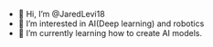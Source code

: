 - 👋 Hi, I’m @JaredLevi18
- 👀 I’m interested in AI(Deep learning) and robotics
- 🌱 I’m currently learning how to create AI models.

<!---
JaredLevi18/JaredLevi18 is a ✨ special ✨ repository because its `README.md` (this file) appears on your GitHub profile.
You can click the Preview link to take a look at your changes.
--->
